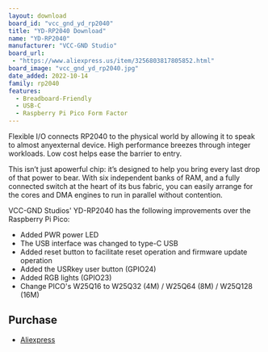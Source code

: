 ```yaml
---
layout: download
board_id: "vcc_gnd_yd_rp2040"
title: "YD-RP2040 Download"
name: "YD-RP2040"
manufacturer: "VCC-GND Studio"
board_url:
 - "https://www.aliexpress.us/item/3256803817805852.html"
board_image: "vcc_gnd_yd_rp2040.jpg"
date_added: 2022-10-14
family: rp2040
features:
  - Breadboard-Friendly
  - USB-C
  - Raspberry Pi Pico Form Factor
---
```


Flexible I/O connects RP2040 to the physical world by allowing it to speak to almost anyexternal device. High performance breezes through integer workloads. Low cost helps ease the barrier to entry.

This isn’t just apowerful chip: it’s designed to help you bring every last drop of that power to bear. With six independent banks of RAM, and a fully connected switch at the heart of its bus fabric, you can easily arrange for the cores and DMA engines to run in parallel without contention.

VCC-GND Studios' YD-RP2040 has the following improvements over the Raspberry Pi Pico:
- Added PWR power LED
- The USB interface was changed to type-C USB
- Added reset button to facilitate reset operation and firmware update operation
- Added the USRkey user button (GPIO24)
- Added RGB lights (GPIO23)
- Change PICO's W25Q16 to W25Q32 (4M) / W25Q64 (8M) / W25Q128 (16M)

## Purchase
* [Aliexpress](https://www.aliexpress.us/item/3256803817805852.html)
